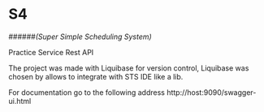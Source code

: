 # S4 
######_(Super Simple Scheduling System)_

Practice Service Rest API


The project was made with Liquibase for version control, Liquibase was chosen by allows to integrate with STS IDE like a lib.


For documentation go to the following address http://host:9090/swagger-ui.html

